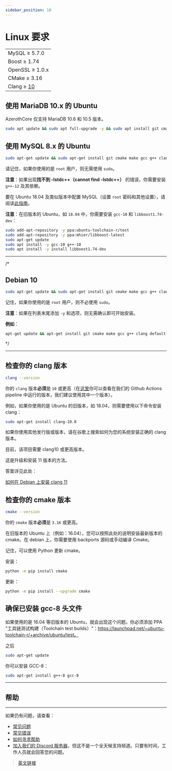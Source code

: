 ```yaml
---
sidebar_position: 10
---
```


# Linux 要求

||
|--|
|MySQL ≥ 5.7.0|
|Boost ≥ 1.74|
|OpenSSL ≥ 1.0.x|
|CMake ≥ 3.16|
|Clang ≥ [10](https://github.com/azerothcore/azerothcore-wotlk/actions?query=workflow%3Acore-build)|

## 使用 MariaDB 10.x 的 Ubuntu

AzerothCore 仅支持 MariaDB 10.6 和 10.5 版本。

```bash
sudo apt update && sudo apt full-upgrade -y && sudo apt install git cmake make gcc g++ clang libssl-dev libbz2-dev libreadline-dev libncurses-dev libboost-all-dev mariadb-server mariadb-client libmariadb-dev libmariadb-dev-compat
```

## 使用 MySQL 8.x 的 Ubuntu

```bash
sudo apt-get update && sudo apt-get install git cmake make gcc g++ clang libmysqlclient-dev libssl-dev libbz2-dev libreadline-dev libncurses-dev mysql-server libboost-all-dev
```

请记住，如果你使用的是 `root` 用户，则无需使用 `sudo`。

**注意**：如果出现**找不到 -lstdc++（cannot find -lstdc++）** 的错误，你需要安装 `g++-12` 及其依赖。

要在 Ubuntu 18.04 及类似版本中配置 MySQL（设置 `root` 密码和其他设置），请阅读[此指南](https://www.digitalocean.com/community/tutorials/how-to-install-mysql-on-ubuntu-18-04)。

**注意**：在旧版本的 Ubuntu，如 `18.04` 中，你需要安装 `gcc-10` 和 `libboost1.74-dev`：

```bash
sudo add-apt-repository -y ppa:ubuntu-toolchain-r/test
sudo add-apt-repository -y ppa:mhier/libboost-latest
sudo apt-get update
sudo apt install -y gcc-10 g++-10
sudo apt install -y install libboost1.74-dev
```

---

/*
## Debian 10

```bash
sudo apt-get update && sudo apt-get install git cmake make gcc g++ clang default-libmysqlclient-dev libssl-dev libbz2-dev libreadline-dev libncurses-dev mariadb-server libboost-all-dev
```

记住，如果你使用的是 `root` 用户，则不必使用 `sudo`。

**注意**：如果在列表末尾添加 `-y` 和选项，则无需确认即可开始安装。

**例如**：

```bash
apt-get update && apt-get install git cmake make gcc g++ clang default-libmysqlclient-dev libssl-dev libbz2-dev libreadline-dev libncurses-dev mariadb-server libboost-all-dev -y
```

*/

---

## 检查你的 clang 版本

```bash
clang --version
```

你的 `clang` 版本**必须**是 `10` 或更高（在[这里](https://github.com/azerothcore/azerothcore-wotlk/actions?query=workflow%3Acore-build)你可以查看在我们的 Github Actions pipeline 中运行的版本，我们建议使用其中一个版本）。

例如，如果你使用的是 Ubuntu 的旧版本，如 18.04，则需要使用以下命令安装 clang：

```bash
sudo apt-get install clang-10.0
```

如果你使用其他发行版或版本，请在谷歌上搜索如何为您的系统安装正确的 clang 版本。

目前，该项目需要 clang10 或更高版本。

这是升级和安装 11 版本的方法。

答案详见此处：

[如何在 Debian 上安装 clang 11](https://stackoverflow.com/questions/66223241/how-to-install-clang-11-on-debian)

## 检查你的 cmake 版本

```bash
cmake --version
```

你的 `cmake` 版本**必须**是 `3.16` 或更高。

在旧版本的 Ubuntu 上（例如：16.04），您可以按照此处的说明安装最新版本的 cmake。在 debian 上，你需要使用 backports 源码或手动编译 Cmake。

记住，可以使用 Python 更新 cmake。

安装：

```bash
python -m pip install cmake
```

更新：

```bash
python -m pip install --upgrade cmake
```

## 确保已安装 gcc-8 头文件

如果使用的是 16.04 等旧版本的 Ubuntu，就会出现这个问题。你必须添加 PPA "工具链测试构建（Toolchain test builds）"：https://launchpad.net/~ubuntu-toolchain-r/+archive/ubuntu/test。

之后

```bash
sudo apt-get update
```

你可以安装 GCC-8：

```bash
sudo apt-get install g++-8 gcc-8
```
---

## 帮助
---

如果仍有问题，请查看：

- [常见问题](/faq)
- [常见错误](/common-errors)
- [如何寻求帮助](/how-to-ask-for-help)
- [加入我们的 Discord 服务器](https://discord.gg/gkt4y2x)，但这不是一个全天候支持频道。只要有时间，工作人员就会回答您的问题。

> [英文链接](https://www.azerothcore.org/wiki/linux-requirements)
